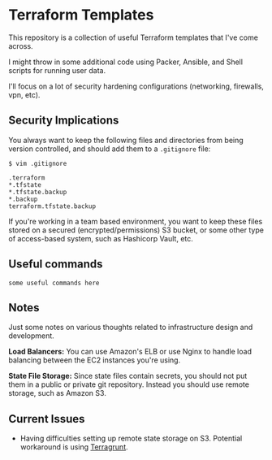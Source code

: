 # Terraform Templates

This repository is a collection of useful Terraform templates that I've come across. 

I might throw in some additional code using Packer, Ansible, and Shell scripts for running user data. 

I'll focus on a lot of security hardening configurations (networking, firewalls, vpn, etc). 

## Security Implications

You always want to keep the following files and directories from being version controlled, and should add them to a `.gitignore` file:

```shell
$ vim .gitignore 

.terraform
*.tfstate
*.tfstate.backup
*.backup
terraform.tfstate.backup
```

If you're working in a team based environment, you want to keep these files stored on a secured (encrypted/permissions) S3 bucket, or some other type of access-based system, such as Hashicorp Vault, etc.

## Useful commands

```
some useful commands here
```

## Notes

Just some notes on various thoughts related to infrastructure design and development. 

**Load Balancers:** You can use Amazon's ELB or use Nginx to handle load balancing between the EC2 instances you're using.

**State File Storage:** Since state files contain secrets, you should not put them in a public or private git repository. Instead you should use remote storage, such as Amazon S3. 


## Current Issues

- Having difficulties setting up remote state storage on S3. Potential workaround is using [Terragrunt](https://github.com/gruntwork-io/terragrunt). 